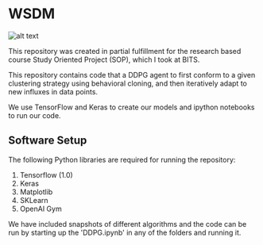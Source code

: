 # WSDM

![alt text](Figure_1.png)

This repository was created in partial fulfillment for the research based course Study Oriented Project (SOP), which I took at BITS. 

This repository contains code that a DDPG agent to first conform to a given clustering strategy using behavioral cloning, and then iteratively adapt to new influxes in data points.

We use TensorFlow and Keras to create our models and ipython notebooks to run our code.

## Software Setup

The following Python libraries are required for running the repository:

1. Tensorflow (1.0)
2. Keras
3. Matplotlib
4. SKLearn
5. OpenAI Gym

We have included snapshots of different algorithms and the code can be run by starting up the 'DDPG.ipynb' in any of the folders and running it.

